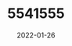 ---
title: 5541555
date: 2022-01-26
draft: false
name: 甘城なつき
img_url: https://ae05.alicdn.com/kf/H5f91898ee6174998b3fb6e8023fb32a9G.png
original_fn: DSCF0454.jpg
tags:
- 甘城なつき

---